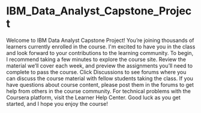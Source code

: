 # IBM_Data_Analyst_Capstone_Project
Welcome to IBM Data Analyst Capstone Project! You’re joining thousands of learners currently enrolled in the course. I'm excited to have you in the class and look forward to your contributions to the learning community.  To begin, I recommend taking a few minutes to explore the course site. Review the material we’ll cover each week, and preview the assignments you’ll need to complete to pass the course. Click Discussions to see forums where you can discuss the course material with fellow students taking the class.  If you have questions about course content, please post them in the forums to get help from others in the course community. For technical problems with the Coursera platform, visit the Learner Help Center.  Good luck as you get started, and I hope you enjoy the course!
